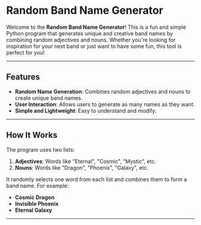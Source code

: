 # Random Band Name Generator 

Welcome to the **Random Band Name Generator**! This is a fun and simple Python program that generates unique and creative band names by combining random adjectives and nouns. Whether you're looking for inspiration for your next band or just want to have some fun, this tool is perfect for you!

---

## Features

- **Random Name Generation**: Combines random adjectives and nouns to create unique band names.
- **User Interaction**: Allows users to generate as many names as they want.
- **Simple and Lightweight**: Easy to understand and modify.

---

## How It Works

The program uses two lists:
1. **Adjectives**: Words like "Eternal", "Cosmic", "Mystic", etc.
2. **Nouns**: Words like "Dragon", "Phoenix", "Galaxy", etc.

It randomly selects one word from each list and combines them to form a band name. For example:
- **Cosmic Dragon**
- **Invisible Phoenix**
- **Eternal Galaxy**

---

